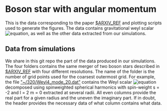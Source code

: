 # Boson star with angular momentum

This is the data corresponding to the paper [$ARXIV_REF](www.arxiv.org) and
plotting scripts used to generate the figures.  The data contains gravitational
weyl scalar
![equation](https://latex.codecogs.com/svg.image?{\color{White}&space;r\Psi_4}),
as well as the other data extracted from our simulations.

## Data from simulations

We share in this git repo the part of the data produced in our simulations. The
four folders contains the same merger of two boson stars  described in
[$ARXIV_REF](www.arxiv.org) with four different resolutions. The name of the
folder is the number of grid points used for the coarsest outermost grid.  For
example, the file ["~/320/Weyl4_mode_20.dat"](320/Weyl4_mode_20.dat) contains
the Weyl scalar
![equation](https://latex.codecogs.com/svg.image?{\color{White}&space;r\Psi_4})
decomposed using spinweighted spherical harmonics with spin-weight s = -2 and l =
2 m = 0 extracted at several radii. All even columns provide the real part for
a given radius and the uneven the imaginary part. If in doubt, the header
provides the necessary data of what column contains what data. 



